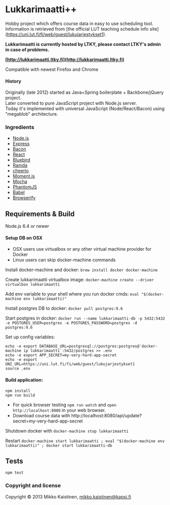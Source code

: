 # Lukkarimaatti++

Hobby project which offers course data in easy to use scheduling tool.<br>
Information is retrieved from [the official LUT teaching schedule info site] (https://uni.lut.fi/fi/web/guest/lukujarjestykset1).<br>

**Lukkarimaatti is currently hosted by LTKY, please contact LTKY's admin in case of problems.**

**[http://lukkarimaatti.ltky.fi](http://lukkarimaatti.ltky.fi)**

Compatible with newest Firefox and Chrome

#### History

Originally (late 2012) started as Java+Spring boilerplate + Backbone/jQuery project.<br>
Later converted to pure JavaScript project with Node.js server.<br>
Today it's implemented with universal JavaScript (Node/React/Bacon) using "megablob" architecture.

### Ingredients
* [Node.js](https://nodejs.org)
* [Express](http://expressjs.com/)
* [Bacon](https://baconjs.github.io/)
* [React](https://facebook.github.io/react/)
* [Bluebird](https://github.com/petkaantonov/bluebird)
* [Ramda](http://ramdajs.com/)
* [cheerio](https://github.com/cheeriojs/cheerio)
* [Moment.js](http://momentjs.com/)
* [Mocha](http://mochajs.org/)
* [PhantomJS](http://phantomjs.org/)
* [Babel](https://babeljs.io/)
* [Browserify](http://browserify.org/)<br>

## Requirements & Build
Node.js 6.4 or newer<br>

#### Setup DB on OSX
- OSX users use virtualbox or any other virtual machine provider for Docker
- Linux users can skip docker-machine commands

Install docker-machine and docker:
`brew install docker docker-machine`

Create lukkarimaatti virtualbox image:
`docker-machine create --driver virtualbox lukkarimaatti`

Add env variable to your shell where you run docker cmds:
`eval "$(docker-machine env lukkarimaatti)"`

Install postgres DB to docker:
 `docker pull postgres:9.6`

Start postgres in docker: `docker run --name lukkarimaatti-db -p 5432:5432 -e POSTGRES_USER=postgres -e POSTGRES_PASSWORD=postgres -d postgres:9.6`

Set up config variables:
```
echo -e export DATABASE_URL=postgresql://postgres:postgres@`docker-machine ip lukkarimaatti`:5432/postgres >> .env
echo -e export APP_SECRET=my-very-hard-app-secret
echo -e export UNI_URL=https://uni.lut.fi/fi/web/guest/lukujarjestykset1
source .env
```

#### Build application:
```
npm install
npm run build
```
- For quick browser testing `npm run watch` and `open http://localhost:8080` in your web browser.
- Download course data with http://localhost:8080/api/update?secret=my-very-hard-app-secret
 

Shutdown docker with `docker-machine stop lukkarimaatti`

Restart `docker-machine start lukkarimaatti ; eval "$(docker-machine env lukkarimaatti)" ; docker start lukkarimaatti-db`

## Tests

`npm test`

### Copyright and license
Copyright &copy; 2013 Mikko Kaistinen, mikko.kaistinen@kapsi.fi
